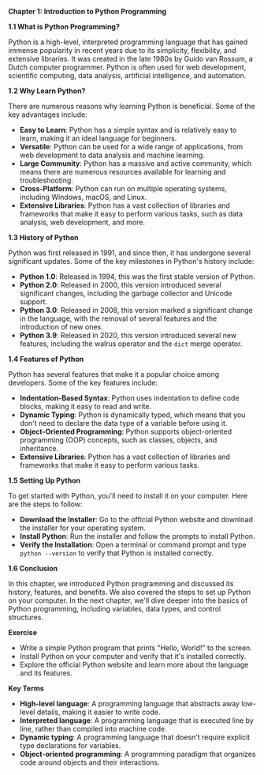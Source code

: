 <p><strong>Chapter 1: Introduction to Python Programming</strong></p>

<p><strong>1.1 What is Python Programming?</strong></p>

<p>Python is a high-level, interpreted programming language that has gained immense popularity in recent years due to its simplicity, flexibility, and extensive libraries. It was created in the late 1980s by Guido van Rossum, a Dutch computer programmer. Python is often used for web development, scientific computing, data analysis, artificial intelligence, and automation.</p>

<p><strong>1.2 Why Learn Python?</strong></p>

<p>There are numerous reasons why learning Python is beneficial. Some of the key advantages include:</p>

<ul>
<li><strong>Easy to Learn</strong>: Python has a simple syntax and is relatively easy to learn, making it an ideal language for beginners.</li>
<li><strong>Versatile</strong>: Python can be used for a wide range of applications, from web development to data analysis and machine learning.</li>
<li><strong>Large Community</strong>: Python has a massive and active community, which means there are numerous resources available for learning and troubleshooting.</li>
<li><strong>Cross-Platform</strong>: Python can run on multiple operating systems, including Windows, macOS, and Linux.</li>
<li><strong>Extensive Libraries</strong>: Python has a vast collection of libraries and frameworks that make it easy to perform various tasks, such as data analysis, web development, and more.</li>
</ul>

<p><strong>1.3 History of Python</strong></p>

<p>Python was first released in 1991, and since then, it has undergone several significant updates. Some of the key milestones in Python's history include:</p>

<ul>
<li><strong>Python 1.0</strong>: Released in 1994, this was the first stable version of Python.</li>
<li><strong>Python 2.0</strong>: Released in 2000, this version introduced several significant changes, including the garbage collector and Unicode support.</li>
<li><strong>Python 3.0</strong>: Released in 2008, this version marked a significant change in the language, with the removal of several features and the introduction of new ones.</li>
<li><strong>Python 3.9</strong>: Released in 2020, this version introduced several new features, including the walrus operator and the <code>dict</code> merge operator.</li>
</ul>

<p><strong>1.4 Features of Python</strong></p>

<p>Python has several features that make it a popular choice among developers. Some of the key features include:</p>

<ul>
<li><strong>Indentation-Based Syntax</strong>: Python uses indentation to define code blocks, making it easy to read and write.</li>
<li><strong>Dynamic Typing</strong>: Python is dynamically typed, which means that you don't need to declare the data type of a variable before using it.</li>
<li><strong>Object-Oriented Programming</strong>: Python supports object-oriented programming (OOP) concepts, such as classes, objects, and inheritance.</li>
<li><strong>Extensive Libraries</strong>: Python has a vast collection of libraries and frameworks that make it easy to perform various tasks.</li>
</ul>

<p><strong>1.5 Setting Up Python</strong></p>

<p>To get started with Python, you'll need to install it on your computer. Here are the steps to follow:</p>

<ul>
<li><strong>Download the Installer</strong>: Go to the official Python website and download the installer for your operating system.</li>
<li><strong>Install Python</strong>: Run the installer and follow the prompts to install Python.</li>
<li><strong>Verify the Installation</strong>: Open a terminal or command prompt and type <code>python --version</code> to verify that Python is installed correctly.</li>
</ul>

<p><strong>1.6 Conclusion</strong></p>

<p>In this chapter, we introduced Python programming and discussed its history, features, and benefits. We also covered the steps to set up Python on your computer. In the next chapter, we'll dive deeper into the basics of Python programming, including variables, data types, and control structures.</p>

<p><strong>Exercise</strong></p>

<ul>
<li>Write a simple Python program that prints "Hello, World!" to the screen.</li>
<li>Install Python on your computer and verify that it's installed correctly.</li>
<li>Explore the official Python website and learn more about the language and its features.</li>
</ul>

<p><strong>Key Terms</strong></p>

<ul>
<li><strong>High-level language</strong>: A programming language that abstracts away low-level details, making it easier to write code.</li>
<li><strong>Interpreted language</strong>: A programming language that is executed line by line, rather than compiled into machine code.</li>
<li><strong>Dynamic typing</strong>: A programming language that doesn't require explicit type declarations for variables.</li>
<li><strong>Object-oriented programming</strong>: A programming paradigm that organizes code around objects and their interactions.</li>
</ul>
